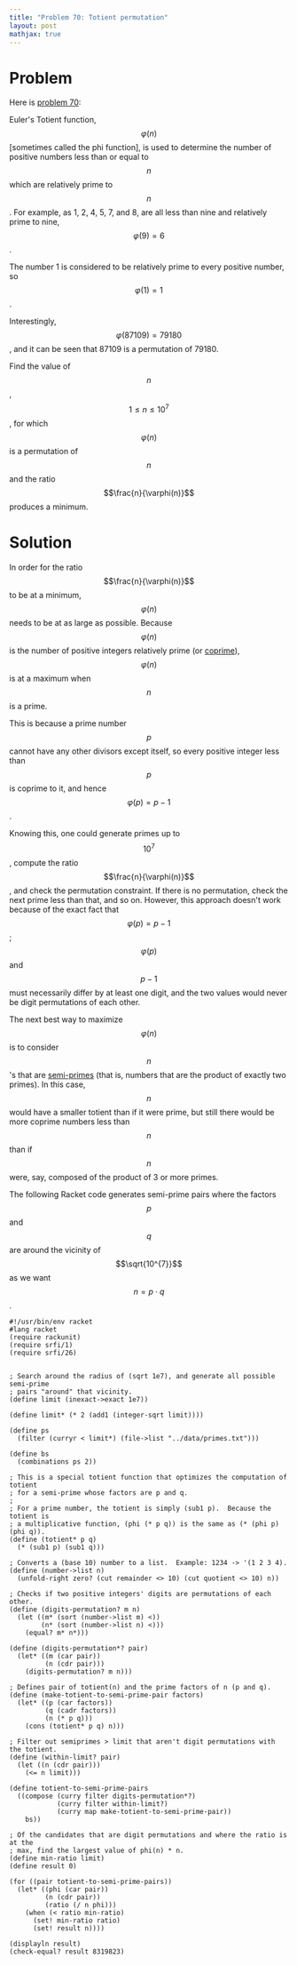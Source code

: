```yaml
---
title: "Problem 70: Totient permutation"
layout: post
mathjax: true
---
```


# Problem
Here is [problem 70](https://projecteuler.net/problem=70):

Euler's Totient function, $$\varphi(n)$$ [sometimes called the phi function], is used to determine the number of positive numbers less than or equal to $$n$$ which are relatively prime to $$n$$. For example, as 1, 2, 4, 5, 7, and 8, are all less than nine and relatively prime to nine, $$\varphi(9)=6$$.

The number 1 is considered to be relatively prime to every positive number, so $$\varphi(1)=1$$.

Interestingly, $$\varphi(87109)=79180$$, and it can be seen that 87109 is a permutation of 79180.

Find the value of $$n$$, $$1 \le n \le 10^{7}$$, for which $$\varphi(n)$$ is a permutation of $$n$$ and the ratio $$\frac{n}{\varphi(n)}$$ produces a minimum.

# Solution
In order for the ratio $$\frac{n}{\varphi(n)}$$ to be at a minimum, $$\varphi(n)$$ needs to be at as large as possible.  Because $$\varphi(n)$$ is the number of positive integers relatively prime (or [coprime](https://en.wikipedia.org/wiki/Coprime_integers)), $$\varphi(n)$$ is at a maximum when $$n$$ is a prime.

This is because a prime number $$p$$ cannot have any other divisors except itself, so every positive integer less than $$p$$ is coprime to it, and hence $$\varphi(p)=p-1$$.

Knowing this, one could generate primes up to $$10^{7}$$, compute the ratio $$\frac{n}{\varphi(n)}$$, and check the permutation constraint.  If there is no permutation, check the next prime less than that, and so on.  However, this approach doesn't work because of the exact fact that $$\varphi(p) = p-1$$; $$\varphi(p)$$ and $$p-1$$ must necessarily differ by at least one digit, and the two values would never be digit permutations of each other.

The next best way to maximize $$\varphi(n)$$ is to consider $$n$$'s that are [semi-primes](https://en.wikipedia.org/wiki/Semiprime) (that is, numbers that are the product of exactly two primes).  In this case, $$n$$ would have a smaller totient than if it were prime, but still there would be more coprime numbers less than $$n$$ than if $$n$$ were, say, composed of the product of 3 or more primes.

The following Racket code generates semi-prime pairs where the factors $$p$$ and $$q$$ are around the vicinity of $$\sqrt{10^{7}}$$ as we want $$n = p \cdot q$$.

```
#!/usr/bin/env racket
#lang racket
(require rackunit)
(require srfi/1)
(require srfi/26)


; Search around the radius of (sqrt 1e7), and generate all possible semi-prime
; pairs "around" that vicinity.
(define limit (inexact->exact 1e7))

(define limit* (* 2 (add1 (integer-sqrt limit))))

(define ps 
  (filter (curryr < limit*) (file->list "../data/primes.txt")))

(define bs
  (combinations ps 2))

; This is a special totient function that optimizes the computation of totient
; for a semi-prime whose factors are p and q.
;
; For a prime number, the totient is simply (sub1 p).  Because the totient is
; a multiplicative function, (phi (* p q)) is the same as (* (phi p) (phi q)).
(define (totient* p q)
  (* (sub1 p) (sub1 q)))

; Converts a (base 10) number to a list.  Example: 1234 -> '(1 2 3 4).
(define (number->list n)
  (unfold-right zero? (cut remainder <> 10) (cut quotient <> 10) n))

; Checks if two positive integers' digits are permutations of each other.
(define (digits-permutation? m n)
  (let ((m* (sort (number->list m) <))
        (n* (sort (number->list n) <)))
    (equal? m* n*)))

(define (digits-permutation*? pair)
  (let* ((m (car pair))
         (n (cdr pair)))
    (digits-permutation? m n)))

; Defines pair of totient(n) and the prime factors of n (p and q).
(define (make-totient-to-semi-prime-pair factors)
  (let* ((p (car factors))
         (q (cadr factors))
         (n (* p q)))
    (cons (totient* p q) n)))

; Filter out semiprimes > limit that aren't digit permutations with the totient.
(define (within-limit? pair)
  (let ((n (cdr pair)))
    (<= n limit)))

(define totient-to-semi-prime-pairs
  ((compose (curry filter digits-permutation*?)
            (curry filter within-limit?)
            (curry map make-totient-to-semi-prime-pair))
    bs))

; Of the candidates that are digit permutations and where the ratio is at the
; max, find the largest value of phi(n) * n.
(define min-ratio limit)
(define result 0)

(for ((pair totient-to-semi-prime-pairs))
  (let* ((phi (car pair))
         (n (cdr pair))
         (ratio (/ n phi)))
    (when (< ratio min-ratio)
      (set! min-ratio ratio)
      (set! result n))))

(displayln result)
(check-equal? result 8319823)
```
